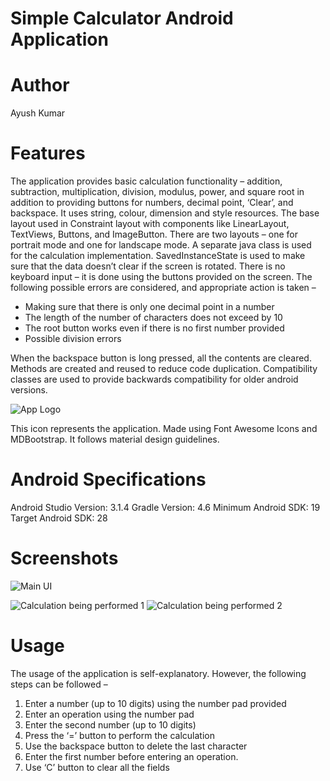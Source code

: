 # Simple Calculator Android Application

# Author
Ayush Kumar

# Features
The application provides basic calculation functionality – addition, subtraction, multiplication, division, modulus, power, and square root in addition to providing buttons for numbers, decimal point, ‘Clear’, and backspace.
It uses string, colour, dimension and style resources. The base layout used in Constraint layout with components like LinearLayout, TextViews, Buttons, and ImageButton. There are two layouts – one for portrait mode and one for landscape mode.
A separate java class is used for the calculation implementation. SavedInstanceState is used to make sure that the data doesn’t clear if the screen is rotated. There is no keyboard input – it is done using the buttons provided on the screen. The following possible errors are considered, and appropriate action is taken –
* Making sure that there is only one decimal point in a number
* The length of the number of characters does not exceed by 10
* The root button works even if there is no first number provided
* Possible division errors

When the backspace button is long pressed, all the contents are cleared. Methods are created and reused to reduce code duplication. Compatibility classes are used to provide backwards compatibility for older android versions.

![App Logo](https://github.com/MahakAggarwal/Android_Simple_Calculator/blob/master/Images/icon_cal.png)

This icon represents the application. Made using Font Awesome Icons and MDBootstrap. It follows material design guidelines.

# Android Specifications
Android Studio Version: 3.1.4
Gradle Version: 4.6
Minimum Android SDK: 19
Target Android SDK: 28

# Screenshots
![Main UI](https://github.com/MahakAggarwal/Android_Simple_Calculator/blob/master/Images/Main%20UI.png)

![Calculation being performed 1](https://github.com/MahakAggarwal/Android_Simple_Calculator/blob/master/Images/Operation%201.png)
![Calculation being performed 2](https://github.com/MahakAggarwal/Android_Simple_Calculator/blob/master/Images/Result%201.png)


# Usage
The usage of the application is self-explanatory. However, the following steps can be followed –
1. Enter a number (up to 10 digits) using the number pad provided
2. Enter an operation using the number pad
3. Enter the second number (up to 10 digits)
4. Press the ‘=’ button to perform the calculation
5. Use the backspace button to delete the last character
6. Enter the first number before entering an operation.
7. Use ‘C’ button to clear all the fields
